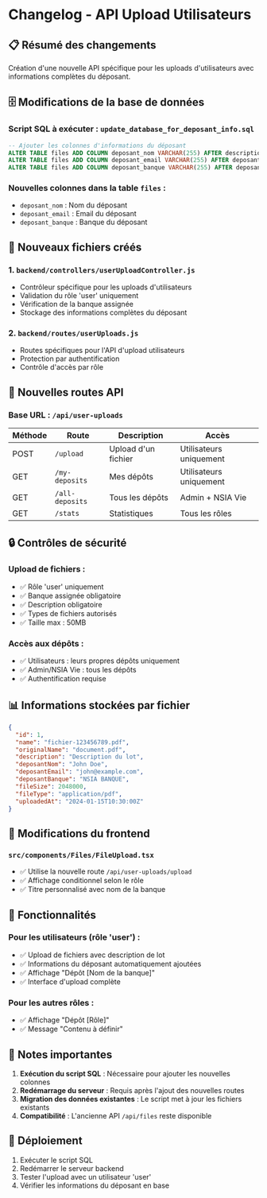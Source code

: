 # Changelog - API Upload Utilisateurs

## 📋 Résumé des changements

Création d'une nouvelle API spécifique pour les uploads d'utilisateurs avec informations complètes du déposant.

## 🗄️ Modifications de la base de données

### Script SQL à exécuter : `update_database_for_deposant_info.sql`

```sql
-- Ajouter les colonnes d'informations du déposant
ALTER TABLE files ADD COLUMN deposant_nom VARCHAR(255) AFTER description;
ALTER TABLE files ADD COLUMN deposant_email VARCHAR(255) AFTER deposant_nom;
ALTER TABLE files ADD COLUMN deposant_banque VARCHAR(255) AFTER deposant_email;
```

### Nouvelles colonnes dans la table `files` :

- `deposant_nom` : Nom du déposant
- `deposant_email` : Email du déposant  
- `deposant_banque` : Banque du déposant

## 🔧 Nouveaux fichiers créés

### 1. `backend/controllers/userUploadController.js`
- Contrôleur spécifique pour les uploads d'utilisateurs
- Validation du rôle 'user' uniquement
- Vérification de la banque assignée
- Stockage des informations complètes du déposant

### 2. `backend/routes/userUploads.js`
- Routes spécifiques pour l'API d'upload utilisateurs
- Protection par authentification
- Contrôle d'accès par rôle

## 🚀 Nouvelles routes API

### Base URL : `/api/user-uploads`

| Méthode | Route | Description | Accès |
|---------|-------|-------------|-------|
| POST | `/upload` | Upload d'un fichier | Utilisateurs uniquement |
| GET | `/my-deposits` | Mes dépôts | Utilisateurs uniquement |
| GET | `/all-deposits` | Tous les dépôts | Admin + NSIA Vie |
| GET | `/stats` | Statistiques | Tous les rôles |

## 🔒 Contrôles de sécurité

### Upload de fichiers :
- ✅ Rôle 'user' uniquement
- ✅ Banque assignée obligatoire
- ✅ Description obligatoire
- ✅ Types de fichiers autorisés
- ✅ Taille max : 50MB

### Accès aux dépôts :
- ✅ Utilisateurs : leurs propres dépôts uniquement
- ✅ Admin/NSIA Vie : tous les dépôts
- ✅ Authentification requise

## 📊 Informations stockées par fichier

```json
{
  "id": 1,
  "name": "fichier-123456789.pdf",
  "originalName": "document.pdf",
  "description": "Description du lot",
  "deposantNom": "John Doe",
  "deposantEmail": "john@example.com",
  "deposantBanque": "NSIA BANQUE",
  "fileSize": 2048000,
  "fileType": "application/pdf",
  "uploadedAt": "2024-01-15T10:30:00Z"
}
```

## 🔄 Modifications du frontend

### `src/components/Files/FileUpload.tsx`
- ✅ Utilise la nouvelle route `/api/user-uploads/upload`
- ✅ Affichage conditionnel selon le rôle
- ✅ Titre personnalisé avec nom de la banque

## 🎯 Fonctionnalités

### Pour les utilisateurs (rôle 'user') :
- ✅ Upload de fichiers avec description de lot
- ✅ Informations du déposant automatiquement ajoutées
- ✅ Affichage "Dépôt [Nom de la banque]"
- ✅ Interface d'upload complète

### Pour les autres rôles :
- ✅ Affichage "Dépôt [Rôle]"
- ✅ Message "Contenu à définir"

## 📝 Notes importantes

1. **Exécution du script SQL** : Nécessaire pour ajouter les nouvelles colonnes
2. **Redémarrage du serveur** : Requis après l'ajout des nouvelles routes
3. **Migration des données existantes** : Le script met à jour les fichiers existants
4. **Compatibilité** : L'ancienne API `/api/files` reste disponible

## 🚀 Déploiement

1. Exécuter le script SQL
2. Redémarrer le serveur backend
3. Tester l'upload avec un utilisateur 'user'
4. Vérifier les informations du déposant en base
